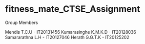 # fitness_mate_CTSE_Assignment

Group Members

Mendis T.C.U - IT20131456
Kumarasinghe K.M.K.D - IT20128036
Samararathna L.H - IT20127046
Herath G.G.T.K - IT20125202
